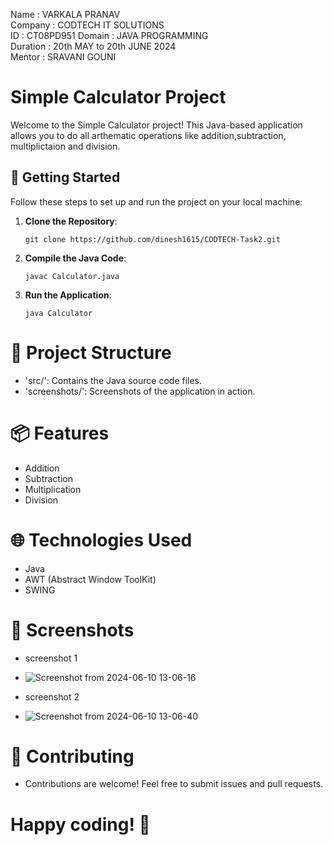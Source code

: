 Name : VARKALA PRANAV                      
Company : CODTECH IT SOLUTIONS  
ID : CT08PD951
Domain : JAVA PROGRAMMING  
Duration : 20th MAY to 20th JUNE 2024  
Mentor : SRAVANI GOUNI  


# Simple Calculator Project

Welcome to the Simple Calculator project! This Java-based application allows you to do all arthematic operations like addition,subtraction, multiplictaion and division.

## 🚀 Getting Started

Follow these steps to set up and run the project on your local machine:

1. **Clone the Repository**: 
   ```shell
   git clone https://github.com/dinesh1615/CODTECH-Task2.git
2. **Compile the Java Code**:

   ```shell
   javac Calculator.java
3. **Run the Application**:

   ```shell
   java Calculator

# 📂 Project Structure
- 'src/': Contains the Java source code files.
- 'screenshots/': Screenshots of the application in action.

# 📦 Features
- Addition
- Subtraction
- Multiplication
- Division

# 🌐 Technologies Used
- Java
- AWT (Abstract Window ToolKit)
- SWING

# 📸 Screenshots
- screenshot 1
- ![Screenshot from 2024-06-10 13-06-16](https://github.com/dinesh1615/CODTECH-Task2/assets/110489987/68f64667-b458-4df6-87f7-d7f14c3834f2)

- screenshot 2
- ![Screenshot from 2024-06-10 13-06-40](https://github.com/dinesh1615/CODTECH-Task2/assets/110489987/dbde1c22-1456-406e-afcc-ebb09e0c7b53)



# 🤝 Contributing
- Contributions are welcome! Feel free to submit issues and pull requests.

# Happy coding! 🎉
